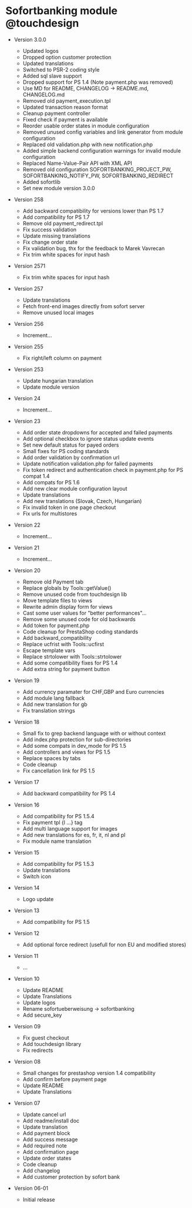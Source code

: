# Sofortbanking module @touchdesign

* Version 3.0.0

  * Updated logos
  * Dropped option customer protection
  * Updated translations
  * Switched to PSR-2 coding style
  * Added sql slave support
  * Dropped support for PS 1.4 (Note payment.php was removed)
  * Use MD for README, CHANGELOG -> README.md, CHANGELOG.md
  * Removed old payment_execution.tpl
  * Updated transaction reason format
  * Cleanup payment controller
  * Fixed check if payment is available
  * Reorder usable order states in module configuration
  * Removed unused config variables and link generator from module configuration
  * Replaced old validation.php with new notification.php
  * Added simple backend configuration warnings for invalid module configuration
  * Replaced Name-Value-Pair API with XML API
  * Removed old configuration SOFORTBANKING_PROJECT_PW, SOFORTBANKING_NOTIFY_PW, SOFORTBANKING_REDIRECT
  * Added sofortlib
  * Set new module version 3.0.0

* Version 258

  * Add backward compatibility for versions lower than PS 1.7
  * Add compatibility for PS 1.7
  * Remove old payment_redirect.tpl
  * Fix success validation
  * Update missing translations
  * Fix change order state
  * Fix validation bug, thx for the feedback to Marek Vavrecan
  * Fix trim white spaces for input hash

* Version 2571

  * Fix trim white spaces for input hash

* Version 257

  * Update translations
  * Fetch front-end images directly from sofort server
  * Remove unused local images

* Version 256

  * Increment...

* Version 255

  * Fix right/left column on payment

* Version 253

  * Update hungarian translation
  * Update module version

* Version 24

  * Increment...

* Version 23

  * Add order state dropdowns for accepted and failed payments
  * Add optional checkbox to ignore status update events
  * Set new default status for payed orders
  * Small fixes for PS coding standards
  * Add order validation by confirmation url
  * Update notification validation.php for failed payments
  * Fix token redirect and authentication check in payment.php for PS compat 1.4
  * Add compats for PS 1.6
  * Add new clear module configuration layout
  * Update translations
  * Add new translations (Slovak, Czech, Hungarian)
  * Fix invalid token in one page checkout
  * Fix urls for multistores

* Version 22

  * Increment...

* Version 21

  * Increment...

* Version 20

  * Remove old Payment tab
  * Replace globals by Tools::getValue()
  * Remove unused code from touchdesign lib
  * Move template files to views
  * Rewrite admin display form for views
  * Cast some user values for "better performances"...
  * Remove some unused code for old backwards
  * Add token for payment.php
  * Code cleanup for PrestaShop coding standards
  * Add backward_compatibility
  * Replace ucfrist with Tools::ucfirst
  * Escape template vars
  * Replace strtolower with Tools::strtolower
  * Add some compatibility fixes for PS 1.4
  * Add extra string for payment button

* Version 19

  * Add currency paramater for CHF,GBP and Euro currencies
  * Add module lang fallback
  * Add new translation for gb
  * Fix translation strings

* Version 18

  * Small fix to grep backend language with or without context
  * Add index.php protection for sub-directories
  * Add some compats in dev_mode for PS 1.5
  * Add controllers and views for PS 1.5
  * Replace spaces by tabs
  * Code cleanup
  * Fix cancellation link for PS 1.5

* Version 17

  * Add backward compatibility for PS 1.4

* Version 16

  * Add compatibility for PS 1.5.4
  * Fix payment tpl {l ...} tag
  * Add multi language support for images
  * Add new translations for es, fr, it, nl and pl
  * Fix module name translation

* Version 15

  * Add compatibility for PS 1.5.3
  * Update translations
  * Switch icon

* Version 14

  * Logo update

* Version 13

  * Add compatibility for PS 1.5

* Version 12

  * Add optional force redirect (usefull for non EU and modified stores)

* Version 11

  * ...

* Version 10

  * Update README
  * Update Translations
  * Update logos
  * Rename sofortueberweisung -> sofortbanking
  * Add secure_key

* Version 09

  * Fix guest checkout
  * Add touchdesign library
  * Fix redirects

* Version 08

  * Small changes for prestashop version 1.4 compatibility
  * Add confirm before payment page
  * Update README
  * Update Translations

* Version 07

  * Update cancel url
  * Add readme/install doc
  * Update translation
  * Add payment block
  * Add success message
  * Add required note
  * Add confirmation page
  * Update order states
  * Code cleanup
  * Add changelog
  * Add customer protection by sofort bank

* Version 06-01

  * Initial release